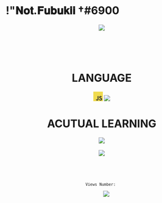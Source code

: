 
# !"𝐍𝐨𝐭.𝐅𝐮𝐛𝐮𝐤𝐢𝐢 †#6900

<p align="center">
  <img src="https://discord.c99.nl/widget/theme-2/276123274415702017.png">
</p><br/><br/><br/>

<h1 align="center">LANGUAGE</h1>

<p align="center"> 
  <code><img height="25" src="https://raw.githubusercontent.com/github/explore/80688e429a7d4ef2fca1e82350fe8e3517d3494d/topics/javascript/javascript.png"></code>
  <code><img height="25" src="https://thumbs.dreamstime.com/b/python-icon-filled-python-icon-website-design-mobile-app-development-python-icon-filled-development-collection-155362649.jpg"></code>
</p>


<h1 align="center">ACUTUAL LEARNING</h1>
<p align="center">
    <code><img height="25" src="https://upload.wikimedia.org/wikipedia/commons/thumb/d/d3/Python_icon_%28black_and_white%29.svg/1024px-Python_icon_%28black_and_white%29.svg.png"></code>
</p>


<div align="center">
    <code><img height = "250" src="https://github-readme-stats.vercel.app/api/top-langs/?username=GayarraFrost&theme=onedark&custom_title=What%20Language%20I%20Use%20?&title_color=000000&text_color=00C800&border_color=000000&bg_color=DEG,3f5efb,fc466b"><code>
</div>


<p align="center">
    <br>Views Number: <br>
    <img src="https://profile-counter.glitch.me/GayarraFrost/count.svg" />
</p>
